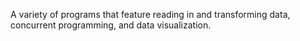 A variety of programs that feature reading in and transforming data, concurrent programming, and data visualization.
